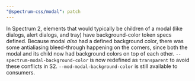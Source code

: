 ```yaml
---
"@spectrum-css/modal": patch
---
```


In Spectrum 2, elements that would typically be children of a modal (like dialogs, alert dialogs, and tray) have background-color token specs defined. Because modal _also_ had a defined background color, there was some antialiasing bleed-through happening on the corners, since both the modal and its child now had background colors on top of each other. `--spectrum-modal-background-color` is now redefined as `transparent` to avoid these conflicts in S2. `--mod-modal-background-color` is still available to consumers.
